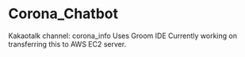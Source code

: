 # Corona_Chatbot

Kakaotalk channel: corona_info
Uses Groom IDE
Currently working on transferring this to AWS EC2 server. 
